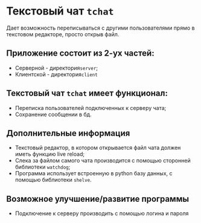 # Текстовый чат `tchat`
Дает возможность переписываться с другими пользователями
прямо в текстовом редакторе, просто открыв файл.

## Приложение состоит из 2-ух частей:
* Серверной - директория`server`;
* Клиентской - директория`client`

## Текстовый чат `tchat` имеет функционал:
* Переписка пользователей подключенных к серверу чата;
* Сохранение сообщении в бд.

## Дополнительные информация
* Текстовый редактор, в котором открывается файл чата должен иметь функцию live reload;
* Слека за файлом самого чата производится с помощью сторонней библиотеки `watchdog`;
* Программа использует встроенную в python базу данных, с помощью библиотеки `shelve`.

## Возможное улучшение/развитие программы
* Подключение к серверу производить с помощью логина и пароля